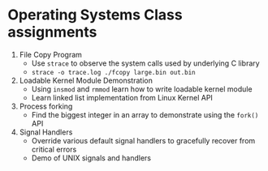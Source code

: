 # Operating Systems Class assignments #

1. File Copy Program
   - Use `strace` to observe the system calls used by underlying C library
   - `strace -o trace.log ./fcopy large.bin out.bin`
2. Loadable Kernel Module Demonstration
   - Using `insmod` and `rmmod` learn how to write loadable kernel module
   - Learn linked list implementation from Linux Kernel API
3. Process forking
   - Find the biggest integer in an array to demonstrate using the `fork()` API
4. Signal Handlers
   - Override various default signal handlers to gracefully recover from critical errors
   - Demo of UNIX signals and handlers